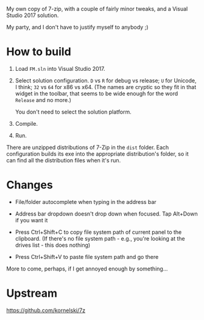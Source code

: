 My own copy of 7-zip, with a couple of fairly minor tweaks, and a
Visual Studio 2017 solution.

My party, and I don't have to justify myself to anybody ;)

# How to build

1. Load `FM.sln` into Visual Studio 2017.

2. Select solution configuration. `D` vs `R` for debug vs release; `U`
   for Unicode, I think; `32` vs `64` for x86 vs x64. (The names are
   cryptic so they fit in that widget in the toolbar, that seems to be
   wide enough for the word `Release` and no more.)
   
   You don't need to select the solution platform.

3. Compile.

4. Run.

There are unzipped distributions of 7-Zip in the `dist` folder. Each
configuration builds its exe into the appropriate distribution's
folder, so it can find all the distribution files when it's run.

# Changes

- File/folder autocomplete when typing in the address bar

- Address bar dropdown doesn't drop down when focused. Tap Alt+Down if
  you want it
  
- Press Ctrl+Shift+C to copy file system path of current panel to the
  clipboard. (If there's no file system path - e.g., you're looking at
  the drives list - this does nothing)
  
- Press Ctrl+Shift+V to paste file system path and go there

More to come, perhaps, if I get annoyed enough by something...

# Upstream

https://github.com/kornelski/7z
